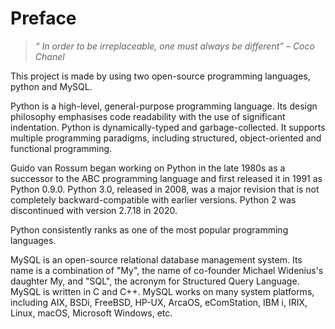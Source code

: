 # Preface
>  _“ In order to be irreplaceable, one must always be different” – Coco Chanel_

This project is made by using two open-source programming languages, python and MySQL.

Python is a high-level, general-purpose programming language. Its design philosophy emphasises code readability with the use of significant indentation. Python is dynamically-typed and garbage-collected. It supports multiple programming paradigms, including structured, object-oriented and functional programming.

Guido van Rossum began working on Python in the late 1980s as a successor to the ABC programming language and first released it in 1991 as Python 0.9.0. Python 3.0, released in 2008, was a major revision that is not completely  backward-compatible with earlier versions. Python 2 was discontinued with version 2.7.18 in 2020.

Python consistently ranks as one of the most popular programming languages.

MySQL is an open-source relational database management system. Its name is a combination of "My", the name of co-founder Michael Widenius's daughter My, and "SQL", the acronym for Structured Query Language.
MySQL is written in C and C++. MySQL works on many system platforms, including AIX, BSDi, FreeBSD, HP-UX, ArcaOS, eComStation, IBM i, IRIX, Linux, macOS, Microsoft Windows, etc.
